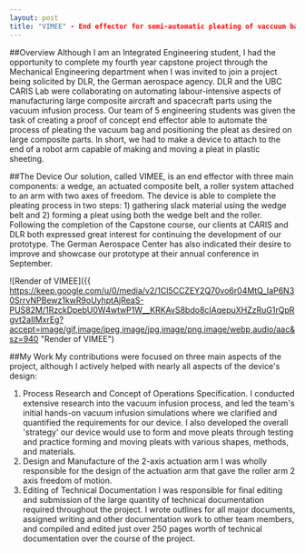 ```yaml
---
layout: post
title: "VIMEE" - End effector for semi-automatic pleating of vaccuum bags on large composite parts: MECH Capstone Project.
---
```


##Overview
Although I am an Integrated Engineering student, I had the opportunity to complete my fourth year capstone project through the Mechanical Engineering department when I was invited to join a project being solicited by DLR, the German aerospace agency. DLR and the UBC CARIS Lab were collaborating on automating labour-intensive aspects of manufacturing large composite aircraft and spacecraft parts using the vacuum infusion process. Our team of 5 engineering students was given the task of creating a proof of concept end effector able to automate the process of pleating the vacuum bag and positioning the pleat as desired on large composite parts. In short, we had to make a device to attach to the end of a robot arm capable of making and moving a pleat in plastic sheeting. 

##The Device
Our solution, called VIMEE, is an end effector with three main components: a wedge, an actuated composite belt, a roller system attached to an arm with two axes of freedom. The device is able to complete the pleating process in two steps: 1) gathering slack material using the wedge belt and 2) forming a pleat using both the wedge belt and the roller. Following the completion of the Capstone course, our clients at CARIS and DLR both expressed great interest for continuing the development of our prototype. The German Aerospace Center has also indicated their desire to improve and showcase our prototype at their annual conference in September. 


![Render of VIMEE]({{ https://keep.google.com/u/0/media/v2/1Cl5CCZEY2Q70vo6r04MtQ_IaP6N30SrrvNPBewz1kwR9oUyhptAjReaS-PUS82M/1RzckDpebU0W4wtwP1W__KRKAvS8bdo8cIAqepuXHZzRuG1rQpRgvt2aIIMxrEg?accept=image/gif,image/jpeg,image/jpg,image/png,image/webp,audio/aac&sz=940 "Render of VIMEE")

##My Work
My contributions were focused on three main aspects of the project, although I actively helped with nearly all aspects of the device's design:
1. Process Research and Concept of Operations Specification.
I conducted extensive research into the vacuum infusion process, and led the team's initial hands-on vacuum infusion simulations where we clarified and quantified the requirements for our device. I also developed the overall 'strategy' our device would use to form and move pleats through testing and practice forming and moving pleats with various shapes, methods, and materials. 
2. Design and Manufacture of the 2-axis actuation arm
I was wholly responsible for the design of the actuation arm that gave the roller arm 2 axis freedom of motion. 
3. Editing of Technical Documentation
I was responsible for final editing and submission of the large quantity of technical documentation required throughout the project. I wrote outlines for all major documents, assigned writing and other documentation work to other team members, and compiled and edited just over 250 pages worth of technical documentation over the course of the project. 
